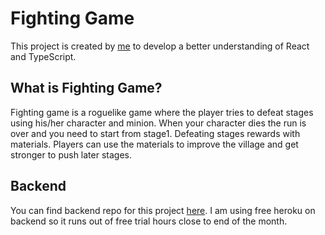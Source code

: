 # Fighting Game

This project is created by [me](https://github.com/dragozed) to develop a better understanding of React and TypeScript.

## What is Fighting Game?

Fighting game is a roguelike game where the player tries to defeat stages using his/her character and minion. When your character dies the run is over and you need to start from stage1. Defeating stages rewards with materials. Players can use the materials to improve the village and get stronger to push later stages.

## Backend

You can find backend repo for this project [here](https://github.com/dragozed/fighting-game-backend).
I am using free heroku on backend so it runs out of free trial hours close to end of the month.
